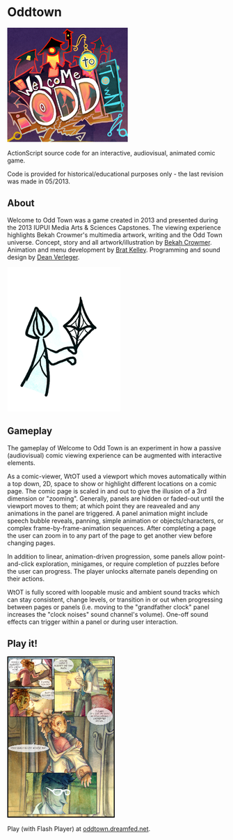 # Oddtown

![oddtown moon goddess](./logo.png)

ActionScript source code for an interactive, audiovisual, animated comic game.

Code is provided for historical/educational purposes only - the last revision was made in 05/2013.

## About

Welcome to Odd Town was a game created in 2013 and presented during the 2013 IUPUI Media Arts & Sciences Capstones. The viewing experience highlights Bekah Crowmer's multimedia artwork, writing and the Odd Town universe. Concept, story and all artwork/illustration by [Bekah Crowmer](https://www.instagram.com/mushmuse/). Animation and menu development by [Brat Kelley](https://www.instagram.com/FeyKnights). Programming and sound design by [Dean Verleger](https://github.com/deanbot).

![oddtown moon goddess](./oddtown-moon-goddess.png)

## Gameplay

The gameplay of Welcome to Odd Town is an experiment in how a passive (audiovisual) comic viewing experience can be augmented with interactive elements. 

As a comic-viewer, WtOT used a viewport which moves automatically within a top down, 2D, space to show or highlight different locations on a comic page. The comic page is scaled in and out to give the illusion of a 3rd dimension or "zooming". Generally, panels are hidden or faded-out until the viewport moves to them; at which point they are reavealed and any animations in the panel are triggered. A panel animation might include speech bubble reveals, panning, simple animation or objects/characters, or complex frame-by-frame-animation sequences. After completing a page the user can zoom in to any part of the page to get another view before changing pages. 

In addition to linear, animation-driven progression, some panels allow point-and-click exploration, minigames, or require completion of puzzles before the user can progress. The player unlocks alternate panels depending on their actions. 

WtOT is fully scored with loopable music and ambient sound tracks which can stay consistent, change levels, or transition in or out when progressing between pages or panels (i.e. moving to the "grandfather clock" panel increases the "clock noises" sound channel's volume). One-off sound effects can trigger within a panel or during user interaction.

## Play it!

![oddtown moon goddess](./thumb.png)

Play (with Flash Player) at [oddtown.dreamfed.net](https://oddtown.dreamfed.net).